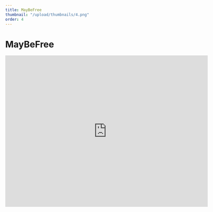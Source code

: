 ```yaml
---
title: MayBeFree
thumbnail: "/upload/thumbnails/4.png"
order: 4
---
```

# MayBeFree 

<iframe src="https://player.vimeo.com/video/421711786" width="640" height="480" frameborder="0" allow="autoplay; fullscreen" allowfullscreen style ="margin:0 auto ; display: block;"></iframe>

